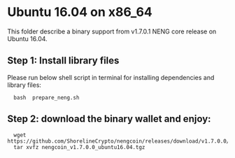 # Ubuntu 16.04 on x86_64

This folder describe a binary support from v1.7.0.1 NENG core release on Ubuntu 16.04.

## Step 1: Install library files
Please run below shell script in terminal for installing dependencies and library files:
```
  bash  prepare_neng.sh
```

## Step 2: download the binary wallet and enjoy:
```
  wget https://github.com/ShorelineCrypto/nengcoin/releases/download/v1.7.0.0/nengcoin_v1.7.0.0_ubuntu16.04.tgz
  tar xvfz nengcoin_v1.7.0.0_ubuntu16.04.tgz
```

